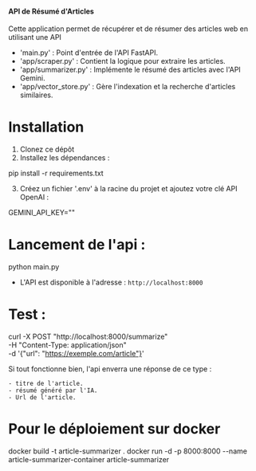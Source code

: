 #### API de Résumé d'Articles

Cette application permet de récupérer et de résumer des articles web en utilisant une API
- 'main.py' : Point d'entrée de l'API FastAPI.
- 'app/scraper.py' : Contient la logique pour extraire les articles.
- 'app/summarizer.py' : Implémente le résumé des articles avec l'API Gemini.
- 'app/vector_store.py' : Gère l'indexation et la recherche d'articles similaires.

# Installation

1. Clonez ce dépôt
2. Installez les dépendances :

pip install -r requirements.txt

3. Créez un fichier '.env' à la racine du projet et ajoutez votre clé API OpenAI :

GEMINI_API_KEY=""


# Lancement de l'api :
python main.py

- L'API est disponible à l'adresse : `http://localhost:8000`

# Test :

curl -X POST "http://localhost:8000/summarize" \
     -H "Content-Type: application/json" \
     -d '{"url": "https://exemple.com/article"}'


Si tout fonctionne bien, l'api enverra une réponse de ce type :

    - titre de l'article.
    - résumé généré par l'IA.
    - Url de l'article.

# Pour le déploiement sur docker
docker build -t article-summarizer .
docker run -d -p 8000:8000 --name article-summarizer-container article-summarizer
